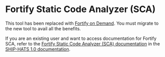 # Fortify Static Code Analyzer (SCA)

This tool has been replaced with [Fortify on Demand](fod/fod-overview). You must migrate to the new tool to avail all the benefits.  

If you are an existing user and want to access documentation for Fortify SCA, refer to the [Fortify Static Code Analyzer (SCA) documentation](https://docs.developer.tech.gov.sg/docs/ship-hats-documentation/#/fortify-overview) in the [SHIP-HATS 1.0 documentation](https://docs.developer.tech.gov.sg/docs/ship-hats-documentation/#/).